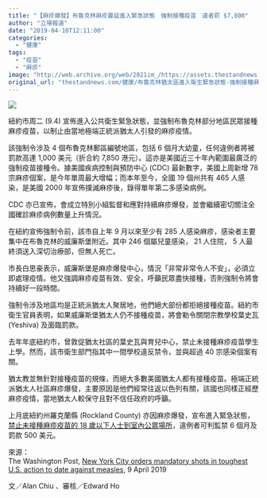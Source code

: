 ```yaml
---
title: "【麻疹爆發】布魯克林麻疹蔓延進入緊急狀態　強制接種疫苗　違者罰 $7,800"
author: "立場報道"
date: "2019-04-10T12:11:00"
categories:
  - "健康"
tags:
  - "疫苗"
  - "麻疹"
image: "http://web.archive.org/web/2021im_/https://assets.thestandnews.com/media/photos/injection-06_3tlGK.png"
original_url: "thestandnews.com/健康/布魯克林猶太區進入衛生緊急狀態-強制接種麻疹疫苗阻疫情蔓延"
---
```

![](http://web.archive.org/web/2021im_/https://assets.thestandnews.com/media/photos/injection-06_3tlGK.png)

紐約市周二 (9.4) 宣佈進入公共衛生緊急狀態，並強制布魯克林部分地區民眾接種麻疹疫苗，以制止由當地極端正統派猶太人引發的麻疹疫情。

該強制令涉及 4 個布魯克林郵區編號地區，包括 6 個月大幼童，任何違例者將被罰款高達 1,000 美元（折合約 7,850 港元）。這亦是美國近三十年內範圍最廣泛的強制疫苗接種令。據美國疾病控制與預防中心 (CDC) 最新數字，美國上周新增 78 宗麻疹個案，是今年單周最大增幅；而本年至今，全國 19 個州共有 465 人感染，是美國 2000 年宣佈撲滅麻疹後，錄得單年第二多感染病例。

CDC 亦已宣佈，會成立特別小組監督和應對持續麻疹爆發，並會繼續密切關注全國確診麻疹病例數量上升情況。

在紐約宣佈強制令前，該市自上年 9 月以來至少有 285 人感染麻疹，感染者主要集中在布魯克林的威廉斯堡附近。其中 246 個屬兒童感染， 21 人住院， 5 人最終須送入深切治療部，但無人死亡。

市長白思豪表示，威廉斯堡是麻疹爆發中心，情況「非常非常令人不安」，必須立即處理疫情。他又強調麻疹疫苗有效、安全，呼籲民眾盡快接種，否則強制令將會持續好一段時間。

強制令涉及地區均是正統派猶太人聚居地，他們絕大部份都拒絕接種疫苗。紐約市衛生官員表明，如果威廉斯堡猶太人仍不接種疫苗，將會勒令關閉宗教學校葉史瓦 (Yeshiva) 及面臨罰款。

去年年底紐約市，曾敦促猶太社區的葉史瓦與育兒中心，禁止未接種麻疹疫苗學生上學。然而，該市衛生部門指其中一間學校違反禁令，並與超過 40 宗感染個案有關。

猶太教並無針對接種疫苗的規條，而絕大多數美國猶太人都有接種疫苗。極端正統派猶太人社區麻疹爆發，主要原因是他們經常往返以色列有關，該國也同樣正經歷麻疹疫情，當地猶太人較保守且對不信任政府的呼籲。

上月底紐約州羅克蘭縣 (Rockland County) 亦因麻疹爆發，宣布進入緊急狀態，[禁止未接種麻疹疫苗的 18 歲以下人士到室內公眾場所](../../international/%E7%BE%8E%E5%9C%8B%E7%BE%85%E5%85%8B%E8%98%AD%E7%B8%A3%E9%BA%BB%E7%96%B9%E7%88%86%E7%99%BC-%E5%AE%A3%E5%B8%83%E7%B7%8A%E6%80%A5%E7%8B%80%E6%85%8B-%E6%9C%AA%E6%88%90%E5%B9%B4%E4%BA%BA%E5%A3%AB%E6%9C%AA%E6%89%93%E7%96%AB%E8%8B%97%E7%A6%81%E8%B6%B3%E5%85%AC%E7%9C%BE%E5%A0%B4%E6%89%80/)，違例者可判監禁 6 個月及罰款 500 美元。

來源：  
The Washington Post, [New York City orders mandatory shots in toughest U.S. action to date against measles](http://web.archive.org/web/20211229063421/https://www.washingtonpost.com/health/2019/04/09/new-york-orders-measles-vaccinations-brooklyn-amid-outbreak-mayor-says/), 9 April 2019

文／Alan Chiu 、審核／Edward Ho